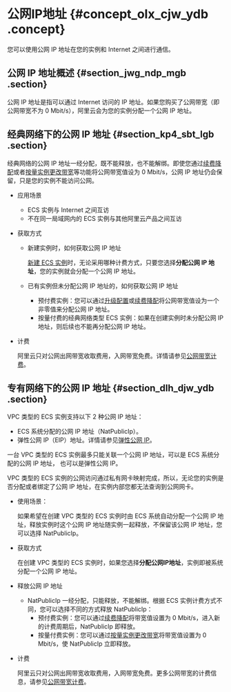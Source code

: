 # 公网IP地址 {#concept_olx_cjw_ydb .concept}

您可以使用公网 IP 地址在您的实例和 Internet 之间进行通信。

## 公网 IP 地址概述 {#section_jwg_ndp_mgb .section}

公网 IP 地址是指可以通过 Internet 访问的 IP 地址。如果您购买了公网带宽（即公网带宽不为 0 Mbit/s），阿里云会为您的实例分配一个公网 IP 地址。

## 经典网络下的公网 IP 地址 {#section_kp4_sbt_lgb .section}

经典网络的公网 IP 地址一经分配，既不能释放，也不能解绑。即使您通过[续费降配](../../../../../cn.zh-CN/产品定价/续费实例/续费降配.md#)或者[按量实例更改带宽](../../../../../cn.zh-CN/实例/实例续费与变配/升降配按量付费实例/按量付费实例修改公网带宽.md#)等功能将公网带宽值设为 0 Mbit/s，公网 IP 地址仍会保留，只是您的实例不能访问公网。

-   应用场景
    -   ECS 实例与 Internet 之间互访
    -   不在同一局域网内的 ECS 实例与其他阿里云产品之间互访
-   获取方式
    -   新建实例时，如何获取公网 IP 地址

        [新建 ECS 实例](../../../../../cn.zh-CN/实例/实例生命周期/创建实例/使用向导创建实例.md#)时，无论采用哪种计费方式，只要您选择**分配公网 IP 地址**，您的实例就会分配一个公网 IP 地址。

    -   已有实例但未分配公网 IP 地址的，如何获取公网 IP 地址
        -   预付费实例：您可以通过[升级配置](../../../../../cn.zh-CN/实例/实例续费与变配/升配预付费实例/预付费实例升级配置.md#)或[续费降配](../../../../../cn.zh-CN/产品定价/续费实例/续费降配.md#)将公网带宽值设为一个非零值来分配公网 IP 地址。
        -   按量付费的经典网络类型 ECS 实例：如果在创建实例时未分配公网 IP 地址，则后续也不能再分配公网 IP 地址。
-   计费

    阿里云只对公网出网带宽收取费用，入网带宽免费。详情请参见[公网带宽计费](../../../../../cn.zh-CN/产品定价/公网带宽计费.md#)。


## 专有网络下的公网 IP 地址 {#section_dlh_djw_ydb .section}

VPC 类型的 ECS 实例支持以下 2 种公网 IP 地址：

-   ECS 系统分配的公网 IP 地址（NatPublicIp）。
-   弹性公网 IP（EIP）地址。详情请参见[弹性公网 IP](../../../../../cn.zh-CN/产品简介/什么是弹性公网IP？.md#)。

一台 VPC 类型的 ECS 实例最多只能关联一个公网 IP 地址，可以是 ECS 系统分配的公网 IP 地址， 也可以是弹性公网 IP。

VPC 类型的 ECS 实例的公网访问通过私有网卡映射完成，所以，无论您的实例是否分配或者绑定了公网 IP 地址，在实例内部您都无法查询到公网网卡。

-   使用场景：

    如果希望在创建 VPC 类型的 ECS 实例时由 ECS 系统自动分配一个公网 IP 地址，释放实例时这个公网 IP 地址随实例一起释放，不保留该公网 IP 地址，您可以选择 NatPublicIp。

-   获取方式

    在创建 VPC 类型的 ECS 实例时，如果您选择**分配公网IP地址**，实例即被系统分配一个公网 IP 地址。

-   释放公网 IP 地址
    -   NatPublicIp 一经分配，只能释放，不能解绑。根据 ECS 实例计费方式不同，您可以选择不同的方式释放 NatPublicIp：
        -   预付费实例：您可以通过[续费降配](../../../../../cn.zh-CN/产品定价/续费实例/续费降配.md#)将带宽值设置为 0 Mbit/s，进入新的计费周期后，NatPublicIp 即释放。
        -   按量付费实例：您可以通过[按量实例更改带宽](../../../../../cn.zh-CN/实例/实例续费与变配/升降配按量付费实例/按量付费实例修改公网带宽.md#publicBandwidth)将带宽值设置为 0 Mbit/s，使 NatPublicIp 立即释放。
-   计费

    阿里云只对公网出网带宽收取费用，入网带宽免费。更多公网带宽的计费信息，请参见[公网带宽计费](../../../../../cn.zh-CN/产品定价/公网带宽计费.md#)。


